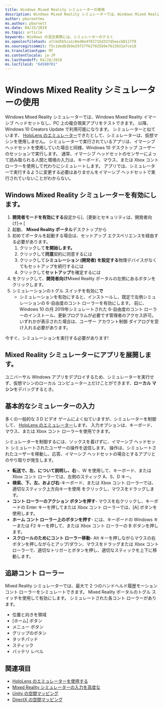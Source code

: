 ```yaml
---
title: Windows Mixed Reality シミュレーターの使用
description: Windows Mixed Reality シミュレーターでは、Windows Mixed Reality イマーシブ ヘッドセットなし、PC 上の複合現実アプリをテストできます。
author: pbarnettms
ms.author: pbarnett
ms.date: 04/25/2019
ms.topic: article
keywords: Windows の混合実際には、シミュレーターのテスト
ms.openlocfilehash: a7cbd5b5ca1c0ed0e4f81715d337d5eec68117f0
ms.sourcegitcommit: f5c1dedb3b9e29f27f627025b9e7613931a7ce18
ms.translationtype: MT
ms.contentlocale: ja-JP
ms.lasthandoff: 04/28/2019
ms.locfileid: "64580701"
---
```

# <a name="using-the-windows-mixed-reality-simulator"></a>Windows Mixed Reality シミュレーターの使用

Windows Mixed Reality シミュレーターでは、Windows Mixed Reality イマーシブ ヘッドセットなし、PC 上の複合現実アプリをテストできます。 以降、Windows 10 Creators Update で利用可能になります。 シミュレーターと似ています、 [HoloLens のエミュレーター](using-the-hololens-emulator.md)できたとして、シミュレーターは、仮想マシンを使用しません。 シミュレーターで実行されているアプリは、イマーシブ ヘッドセットを使用していた場合と同様、Windows 10 デスクトップ ユーザーのセッションで実行します。 通常、イマーシブ ヘッドセットのセンサーによって読み取られる人間と環境の入力は、キーボード、マウス、または Xbox コント ローラーを使用して代わりにシミュレートします。 アプリでは、シミュレーターで実行するように変更する必要はありませんをイマーシブ ヘッドセットで実行されていないことがわからない。

## <a name="enabling-the-windows-mixed-reality-simulator"></a>Windows Mixed Reality シミュレーターを有効にします。

1. **開発者モードを有効にする**設定から]、[更新とセキュリティは、開発者向け]-> [
2. 起動、 **Mixed Reality ポータル**デスクトップから
3. 初めてポータルを起動する場合は、セットアップ エクスペリエンスを経由する必要があります。
   1. クリックして**を開始します。**
   2. クリックして**同意**契約に同意するには
   3. クリックして**シミュレーション (開発者) を設定する**物理デバイスがなくてもセットアップを続行するには
   4. クリックして**セットアップ**を確定するには
4. をクリックして、**開発者向け**Mixed Reality ポータルの左側にあるボタンをクリックします。
5. シミュレーションのトグル スイッチを有効に**で**
   * シミュレーションを有効にすると、インストールし、既定で左側シミュレーションの 6-自由度のコント ローラーを有効にします。  前に、Windows 10 の月 2019年シミュレートされた 6-自由度のコント ローラーのインストール、更新プログラムが必要です管理者のアクセス許可。  いずれかが表示された場合は、ユーザー アカウント制御 ダイアログを受け入れる必要があります。

今すぐ、シミュレーションを実行する必要があります!

## <a name="deploying-apps-to-the-mixed-reality-simulator"></a>Mixed Reality シミュレーターにアプリを展開します。

ユニバーサル Windows アプリをデプロイするため、シミュレーターを実行せず、仮想マシンのローカル コンピューター上だけことができます、**ローカル マシン**をデバッグするとき。

## <a name="basic-simulator-input"></a>基本的なシミュレーターの入力

多くの一般的な 3 D ビデオ ゲームによく似ていますが、シミュレーターを制御して、 [HoloLens のエミュレーター](using-the-hololens-emulator.md)します。 入力オプションは、キーボード、マウス、または Xbox コント ローラーを使用できます。

シミュレーターを制御するには、ソックスを着けずに、イマーシブ ヘッドセット シミュレートされたユーザーの操作を送信します。 操作は、シミュレートされたユーザーを移動し、応答、イマーシブ ヘッドセットの場合とするアプリとのやり取りが発生します。
* **転送で、左、について説明し、右**-、W を使用して、キーボード、または Xbox コント ローラーでは、左側のスティック A、S、D キー。
* **検索、下、左、および右**-キーボード、または Xbox コント ローラーでは、適切なスティック上方向キーを使用 をクリックし、マウスをドラッグします。
* **コント ローラーのアクション ボタンを押す**- マウスを右クリックし、キーボードの Enter キーを押してまたは Xbox コント ローラーでは、[A] ボタンを使用します。
* **ホーム コント ローラー上のボタンを押す**- には、キーボードの Windows キーまたは F2 キーを押して、または Xbox コント ローラーの B ボタンを押します。
* **スクロールのためにコント ローラー移動**- Alt キーを押しながらマウスの右ボタンを押しながらとアップ/ダウン、マウスをドラッグまたは Xbox コント ローラーで、適切なトリガーとボタンを押し、適切なスティックを上下に移動します。

## <a name="tracked-controllers"></a>追跡コント ローラー

Mixed Reality シミュレーターでは、最大で 2 つのハンドヘルド履歴モーション コント ローラーをシミュレートできます。 Mixed Reality ポータルのトグル スイッチを使用して有効にします。 シミュレートされた各コント ローラーがあります。
* 位置と向きを領域
* [ホーム] ボタン
* メニュー ボタン
* グリップのボタン
* タッチパッド
* スティック
* バッテリ レベル

## <a name="see-also"></a>関連項目
* [HoloLens のエミュレーターを使用する](using-the-hololens-emulator.md)
* [Mixed Reality シミュレーターの入力を高度な](advanced-hololens-emulator-and-mixed-reality-simulator-input.md)
* [Unity の空間マッピング](spatial-mapping-in-unity.md)
* [DirectX の空間マッピング](spatial-mapping-in-directx.md)
